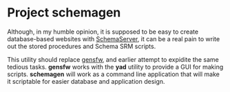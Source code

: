 # Project schemagen

Although, in my humble opinion, it is supposed to be easy to create
database-based websites with [SchemaServer][1], it can be a real
pain to write out the stored procedures and Schema SRM scripts.

This utility should replace [gensfw][2], and earlier attempt to
expidite the same tedious tasks.  **gensfw** works with the
**yad** utility to provide a GUI for making scripts.  **schemagen**
will work as a command line application that will make it
scriptable for easier database and application design.


[1]: https://github.com/cjungmann/SchemaServer.git  "Schema Server"
[2]: https://github.com/cjungmann/gensfw.git        "gensfw"